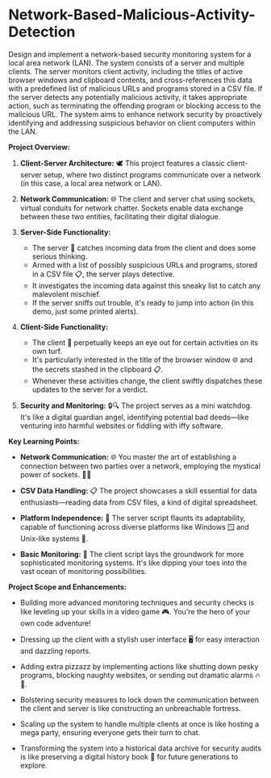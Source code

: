 # Network-Based-Malicious-Activity-Detection

Design and implement a network-based security monitoring system for a local area network (LAN). The system consists of a server and multiple clients. The server monitors client activity, including the titles of active browser windows and clipboard contents, and cross-references this data with a predefined list of malicious URLs and programs stored in a CSV file. If the server detects any potentially malicious activity, it takes appropriate action, such as terminating the offending program or blocking access to the malicious URL. The system aims to enhance network security by proactively identifying and addressing suspicious behavior on client computers within the LAN.  




**Project Overview:**

1. **Client-Server Architecture:** 🕊️ This project features a classic client-server setup, where two distinct programs communicate over a network (in this case, a local area network or LAN).

2. **Network Communication:** 🌐 The client and server chat using sockets, virtual conduits for network chatter. Sockets enable data exchange between these two entities, facilitating their digital dialogue.

3. **Server-Side Functionality:**
   - The server 🏰 catches incoming data from the client and does some serious thinking.
   - Armed with a list of possibly suspicious URLs and programs, stored in a CSV file 📋, the server plays detective.
   - It investigates the incoming data against this sneaky list to catch any malevolent mischief.
   - If the server sniffs out trouble, it's ready to jump into action (in this demo, just some printed alerts).

4. **Client-Side Functionality:**
   - The client 👤 perpetually keeps an eye out for certain activities on its own turf.
   - It's particularly interested in the title of the browser window 🌐 and the secrets stashed in the clipboard 📋.
   - Whenever these activities change, the client swiftly dispatches these updates to the server for a verdict.

5. **Security and Monitoring:** 🔒🔍 The project serves as a mini watchdog. It's like a digital guardian angel, identifying potential bad deeds—like venturing into harmful websites or fiddling with iffy software.

**Key Learning Points:**

- **Network Communication:** 🌐 You master the art of establishing a connection between two parties over a network, employing the mystical power of sockets. 🧙‍♂️

- **CSV Data Handling:** 📋 The project showcases a skill essential for data enthusiasts—reading data from CSV files, a kind of digital spreadsheet.

- **Platform Independence:** 💼 The server script flaunts its adaptability, capable of functioning across diverse platforms like Windows 🪟 and Unix-like systems 🐧.

- **Basic Monitoring:** 🔎 The client script lays the groundwork for more sophisticated monitoring systems. It's like dipping your toes into the vast ocean of monitoring possibilities.

**Project Scope and Enhancements:**

- Building more advanced monitoring techniques and security checks is like leveling up your skills in a video game 🎮. You're the hero of your own code adventure!

- Dressing up the client with a stylish user interface 🖥️ for easy interaction and dazzling reports.

- Adding extra pizzazz by implementing actions like shutting down pesky programs, blocking naughty websites, or sending out dramatic alarms 🔥🚨.

- Bolstering security measures to lock down the communication between the client and server is like constructing an unbreachable fortress.

- Scaling up the system to handle multiple clients at once is like hosting a mega party, ensuring everyone gets their turn to chat.

- Transforming the system into a historical data archive for security audits is like preserving a digital history book 📜 for future generations to explore.

